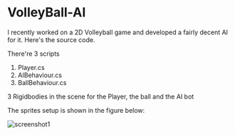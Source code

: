 # VolleyBall-AI
I recently worked on a 2D Volleyball game and developed a fairly decent AI for it. Here's the source code.

There're 3 scripts
1. Player.cs
2. AIBehaviour.cs
3. BallBehaviour.cs

3 Rigidbodies in the scene for the Player, the ball and the AI bot

The sprites setup is shown in the figure below:

![screenshot1](https://user-images.githubusercontent.com/22652777/30525078-23595cd4-9c1d-11e7-9896-b3409a359d55.png)
